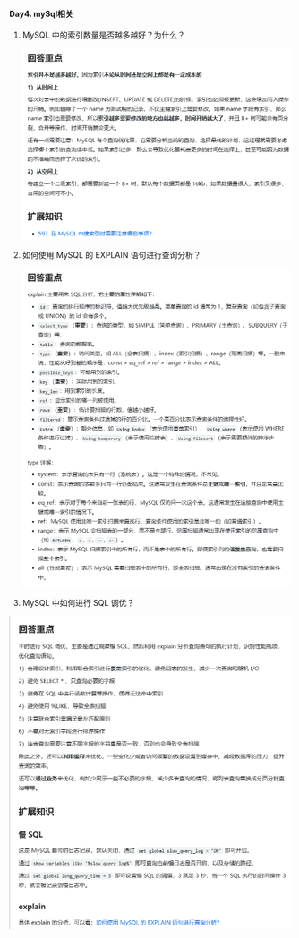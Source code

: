 #### Day4. mySql相关

1. MySQL 中的索引数量是否越多越好？为什么？

   <img src="./pic/Day4_1.png" style="zoom:100%;" />

2. 如何使用 MySQL 的 EXPLAIN 语句进行查询分析？

   ![](.\pic\Day4_2.png)

3. MySQL 中如何进行 SQL 调优？

![](.\pic\Day4_3.png)

